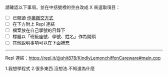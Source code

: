 請確認以下事項，並在中括號裡的空白改成 X 來選取項目：
* [ ] 已閱讀 [作業繳交方式](https://hackmd.io/@nssh/nscsc/%2F%40nssh%2Fsummit-homework)
* [ ] 在下方附上 Repl 連結
* [ ] 檔案放在自己學號的目錄下
* [ ] 標題以「班級座號、學號、姓名」作為開頭
* [ ] 其他說明事項可以在下面補充

---

Repl 連結：https://repl.it/@shit878/KindlyLemonchiffonCareware#main.cpp

1.我想學程式
2.很多東西.沒想法.不知道為什麼
